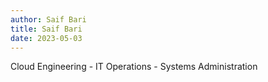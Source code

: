 ```yaml
---
author: Saif Bari
title: Saif Bari
date: 2023-05-03
---
```


Cloud Engineering - IT Operations - Systems Administration
